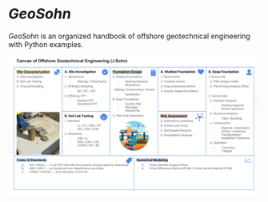 # *GeoSohn*
*GeoSohn* is an organized handbook of offshore geotechnical engineering with Python examples.

<img src="https://github.com/jrson11/GeoSohn/blob/main/docs/images/Canvas_of_Offshore_Geotech(Sep2023).png" width=800>

